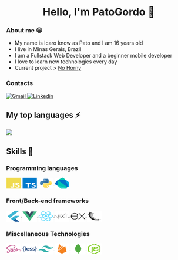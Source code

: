 <h1 align="center">Hello, I'm PatoGordo 👋</h1>

### About me 😁
- My name is Icaro know as Pato and I am 16 years old
- I live in Minas Gerais, Brazil
- I am a Fullstack Web Developer and a beginner mobile developer
- I love to learn new technologies every day
- Current project > [No Horny](https://github.com/no-horny)
  
### Contacts
<div>
  <a href="mailto:conversecomicaro@gmail.com">
    <img alt="Gmail" src="https://img.shields.io/badge/Gmail-D14836?style=for-the-badge&logo=gmail&logoColor=white" />
  </a>
  <a href="https://www.linkedin.com/in/icaro-miguel-0879521bb/">
    <img alt="Linkedin" src="https://img.shields.io/badge/linkedin%20-%230077B5.svg?&style=for-the-badge&logo=linkedin&logoColor=white" />
  </a>
</div>

<div>
<div>
  <h2>My top languages ⚡</h2>
  <a href="https://github.com/anuraghazra/github-readme-stats">
    <img src="https://github-readme-stats.vercel.app/api/top-langs/?username=patogordo&layout=compact&theme=react&hide=html,css&langs_count=6" />
  </a>
</div>
<div align="start">
  <h2>Skills 🚀</h2>
  
  <h3>Programming languages</h3>
  <div>
    <a href="https://developer.mozilla.org/pt-BR/docs/Web/JavaScript">
      <img align="center" alt="JavaScript" height="30" width="40" src="https://raw.githubusercontent.com/devicons/devicon/master/icons/javascript/javascript-plain.svg">
    </a>
    <a href="https://typescriptlang.org/">
      <img align="center" alt="Typescript" height="30" width="40" src="https://raw.githubusercontent.com/devicons/devicon/master/icons/typescript/typescript-plain.svg">
    </a>
    <a href="https://www.python.org/">
      <img align="center" alt="Python" height="30" width="40" src="https://raw.githubusercontent.com/devicons/devicon/master/icons/python/python-original.svg">
    </a>
    <a href="https://www.dart.dev/">
      <img align="center" alt="Dart" height="30" width="40" src="https://raw.githubusercontent.com/devicons/devicon/master/icons/dart/dart-original.svg">
    </a>
  </div>
  
  <h3>Front/Back-end frameworks</h3>
  <div>
    <a href="https://flutter.dev/">
      <img align="center" alt="Flutter" height="30" width="40" src="https://raw.githubusercontent.com/devicons/devicon/master/icons/flutter/flutter-original.svg">
    </a>
    <a href="https://vuejs.org">
      <img align="center" alt="VueJs" height="30" width="40" src="https://raw.githubusercontent.com/devicons/devicon/master/icons/vuejs/vuejs-original.svg">
    </a>
    <a href="https://reactjs.org/">
      <img align="center" alt="ReactJs" height="30" width="40" src="https://raw.githubusercontent.com/devicons/devicon/master/icons/react/react-original.svg">
    </a>
    <a href="https://nextjs.org/">
      <img align="center" alt="NextJs" height="30" width="40" src="https://raw.githubusercontent.com/devicons/devicon/master/icons/nextjs/nextjs-original-wordmark.svg">
    </a>
    <a href="https://expressjs.com/">
      <img align="center" alt="Express" height="30" width="40" src="https://raw.githubusercontent.com/devicons/devicon/master/icons/express/express-original.svg">
    </a>
    <a href="https://palletsprojects.com/p/flask/">
      <img align="center" alt="Flask" height="30" width="40" src="https://raw.githubusercontent.com/devicons/devicon/master/icons/flask/flask-original.svg">
    </a>
  </div>
  
  <h3>Miscellaneous Technologies</h3>
  <div>
    <a href="https://sass-lang.com/">
      <img align="center" alt="Sass" height="30" width="40" src="https://raw.githubusercontent.com/devicons/devicon/master/icons/sass/sass-original.svg">
    </a>
    <a href="http://lesscss.org/">
      <img align="center" alt="LessCss" height="30" width="40" src="https://raw.githubusercontent.com/devicons/devicon/master/icons/less/less-plain-wordmark.svg">
    </a>
    <a href="https://tailwindcss.com/">
      <img align="center" alt="Tailwind" height="30" width="40" src="https://raw.githubusercontent.com/devicons/devicon/master/icons/tailwindcss/tailwindcss-plain.svg">
    </a>
    <a href="https://firebase.google.com/">
      <img align="center" alt="Firebase" height="30" width="40" src="https://raw.githubusercontent.com/devicons/devicon/master/icons/firebase/firebase-plain.svg">
    </a>
    <a href="https://mongodb.com">
      <img align="center" alt="MongoDB" height="30" width="40" src="https://raw.githubusercontent.com/devicons/devicon/master/icons/mongodb/mongodb-plain.svg">
    </a>
    <a href="https://nodejs.org">
      <img align="center" alt="NodeJs" height="30" width="40" src="https://raw.githubusercontent.com/devicons/devicon/master/icons/nodejs/nodejs-original.svg">
    </a>
  </div>
</div>
</div>
